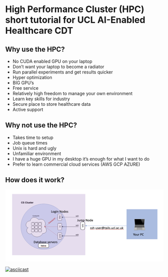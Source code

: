 # High Performance Cluster (HPC) short tutorial for UCL AI-Enabled Healthcare CDT

## Why use the HPC?
* No CUDA enabled GPU on your laptop
* Don’t want your laptop to become a radiator
* Run parallel experiments and get results quicker
* Hyper optimization
* BIG GPU’s
* Free service
* Relatively high freedom to manage your own environment
* Learn key skills for industry 
* Secure place to store healthcare data
* Active support

## Why not use the HPC?
* Takes time to setup
* Job queue times 
* Unix is hard and ugly
* Unfamiliar environment
* I have a huge GPU in my desktop it’s enough for what I want to do
* Prefer to learn commercial cloud services (AWS GCP AZURE)

## How does it work?

![Network Diagram](images/network_diagram.png)

[![asciicast](https://asciinema.org/a/13BwYPeEBO9QLm6NF0oylfbSN.svg)](https://asciinema.org/a/13BwYPeEBO9QLm6NF0oylfbSN)
